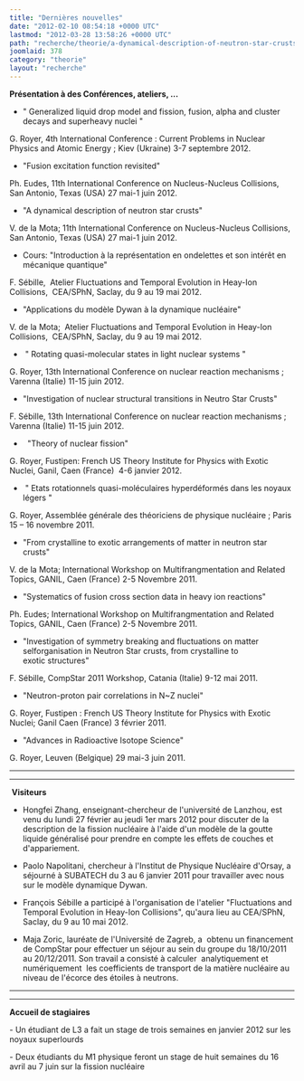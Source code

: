 ```yaml
---
title: "Dernières nouvelles"
date: "2012-02-10 08:54:18 +0000 UTC"
lastmod: "2012-03-28 13:58:26 +0000 UTC"
path: "recherche/theorie/a-dynamical-description-of-neutron-star-crusts.md"
joomlaid: 378
category: "theorie"
layout: "recherche"
---
```

**Présentation à des Conférences, ateliers, ...**

*   " Generalized liquid drop model and fission, fusion, alpha and cluster decays and superheavy nuclei "

G. Royer, 4th International Conference : Current Problems in Nuclear Physics and Atomic Energy ; Kiev (Ukraine) 3-7 septembre 2012.

*   "Fusion excitation function revisited"

Ph. Eudes, 11th International Conference on Nucleus-Nucleus Collisions, San Antonio, Texas (USA) 27 mai-1 juin 2012.

*   "A dynamical description of neutron star crusts"

V. de la Mota; 11th International Conference on Nucleus-Nucleus Collisions, San Antonio, Texas (USA) 27 mai-1 juin 2012.

*   Cours: "Introduction à la représentation en ondelettes et son intérêt en mécanique quantique"

F. Sébille,  Atelier Fluctuations and Temporal Evolution in Heay-Ion Collisions,  CEA/SPhN, Saclay, du 9 au 19 mai 2012.

*   "Applications du modèle Dywan à la dynamique nucléaire"

V. de la Mota;  Atelier Fluctuations and Temporal Evolution in Heay-Ion Collisions,  CEA/SPhN, Saclay, du 9 au 19 mai 2012.

*    " Rotating quasi-molecular states in light nuclear systems "

G. Royer, 13th International Conference on nuclear reaction mechanisms ; Varenna (Italie) 11-15 juin 2012. 

*   "Investigation of nuclear structural transitions in Neutro Star Crusts"

F. Sébille, 13th International Conference on nuclear reaction mechanisms ; Varenna (Italie) 11-15 juin 2012.

*     "Theory of nuclear fission"

G. Royer, Fustipen: French US Theory Institute for Physics with Exotic Nuclei, Ganil, Caen (France)  4-6 janvier 2012.

*    " Etats rotationnels quasi-moléculaires hyperdéformés dans les noyaux légers "

G. Royer, Assemblée générale des théoriciens de physique nucléaire ; Paris 15 – 16 novembre 2011.

*   "From crystalline to exotic arrangements of matter in neutron star crusts"

V. de la Mota; International Workshop on Multifrangmentation and Related Topics, GANIL, Caen (France) 2-5 Novembre 2011.

*   "Systematics of fusion cross section data in heavy ion reactions"

Ph. Eudes; International Workshop on Multifrangmentation and Related Topics, GANIL, Caen (France) 2-5 Novembre 2011.

*   "Investigation of symmetry breaking and fluctuations on matter selforganisation in Neutron Star crusts, from crystalline to exotic structures"

F. Sébille, CompStar 2011 Workshop, Catania (Italie) 9-12 mai 2011.

*   "Neutron-proton pair correlations in N~Z nuclei"

G. Royer, Fustipen : French US Theory Institute for Physics with Exotic Nuclei; Ganil Caen (France) 3 février 2011.

*   "Advances in Radioactive Isotope Science"

G. Royer, Leuven (Belgique) 29 mai-3 juin 2011.

* * *

* * *

 **Visiteurs**

*   Hongfei Zhang, enseignant-chercheur de l'université de Lanzhou, est venu du lundi 27 février au jeudi 1er mars 2012 pour discuter de la description de la fission nucléaire à l'aide d'un modèle de la goutte liquide généralisé pour prendre en compte les effets de couches et d'appariement.
*   Paolo Napolitani, chercheur à l'Institut de Physique Nucléaire d'Orsay, a séjourné à SUBATECH du 3 au 6 janvier 2011 pour travailler avec nous sur le modèle dynamique Dywan.
*   François Sébille a participé à l'organisation de l'atelier "Fluctuations and Temporal Evolution in Heay-Ion Collisions", qu'aura lieu au CEA/SPhN, Saclay, du 9 au 10 mai 2012. 

*   Maja Zoric, lauréate de l'Université de Zagreb, a  obtenu un financement de CompStar pour effectuer un séjour au sein du groupe du 18/10/2011 au 20/12/2011. Son travail a consisté à calculer  analytiquement et numériquement  les coefficients de transport de la matière nucléaire au niveau de l'écorce des étoiles à neutrons. 

* * *

* * *

**Accueil de stagiaires**

\- Un étudiant de L3 a fait un stage de trois semaines en janvier 2012 sur les noyaux superlourds

\- Deux étudiants du M1 physique feront un stage de huit semaines du 16 avril au 7 juin sur la fission nucléaire
